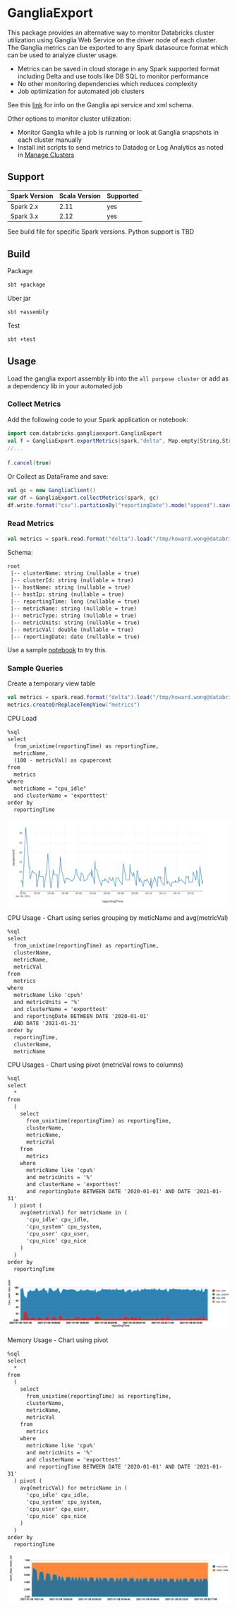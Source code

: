 # GangliaExport

This package provides an alternative way to monitor Databricks cluster utilization using Ganglia Web Service on the driver node of each cluster.
The Ganglia metrics can be exported to any Spark datasource format which can be used to analyze cluster usage.

* Metrics can be saved in cloud storage in any Spark supported format including Delta and use tools like DB SQL to monitor performance 
* No other monitoring dependencies which reduces complexity
* Job optimization for automated job clusters

See this [link](https://stackoverflow.com/questions/14557546/is-there-a-api-for-ganglia) for info on the Ganglia api service and xml schema.

Other options to monitor cluster utilization:
* Monitor Ganglia while a job is running or look at Ganglia snapshots in each cluster manually
* Install init scripts to send metrics to Datadog or Log Analytics as noted in [Manage Clusters](https://docs.databricks.com/clusters/clusters-manage.html#monitor-performance)

## Support

| Spark Version | Scala Version | Supported |
| ----- | ---- | ----- |
| Spark 2.x | 2.11 | yes |
| Spark 3.x | 2.12 | yes |

See build file for specific Spark versions.
Python support is TBD

## Build

Package
```bash
sbt +package
```
Uber jar
```bash
sbt +assembly
```
Test
```bash
sbt +test
```

## Usage
Load the ganglia export assembly lib into the ```all purpose cluster``` or add as a dependency lib in your automated job
### Collect Metrics
Add the following code to your Spark application or notebook:
```scala
import com.databricks.gangliaexport.GangliaExport
val f = GangliaExport.exportMetrics(spark,"delta", Map.empty[String,String],"/tmp/howard.wong@databricks.com/gangliametricstest", 30)
//...

f.cancel(true) 
```
Or
Collect as DataFrame and save:
```scala
val gc = new GangliaClient()
var df = GangliaExport.collectMetrics(spark, gc)
df.write.format("csv").partitionBy("reportingDate").mode("append").save("/tmp/testexport")
```

### Read Metrics
```scala
val metrics = spark.read.format("delta").load("/tmp/howard.wong@databricks.com/gangliametricstest")
```
Schema:
```text
root
 |-- clusterName: string (nullable = true)
 |-- clusterId: string (nullable = true)
 |-- hostName: string (nullable = true)
 |-- hostIp: string (nullable = true)
 |-- reportingTime: long (nullable = true)
 |-- metricName: string (nullable = true)
 |-- metricType: string (nullable = true)
 |-- metricUnits: string (nullable = true)
 |-- metricVal: double (nullable = true)
 |-- reportingDate: date (nullable = true)
```

Use a sample [notebook](./notebooks/GangliaExport.scala) to try this.

### Sample Queries
Create a temporary view table
```scala
val metrics = spark.read.format("delta").load("/tmp/howard.wong@databricks.com/gangliametricstest")
metrics.createOrReplaceTempView("metrics")
```
CPU Load
```roomsql
%sql
select
  from_unixtime(reportingTime) as reportingTime,
  metricName,
  (100 - metricVal) as cpupercent
from
  metrics
where
  metricName = "cpu_idle"
  and clusterName = 'exporttest'
order by
  reportingTime
```
![](./src/main/resources/cpuload.png)

CPU Usage - Chart using series grouping by meticName and avg(metricVal)
```roomsql
%sql
select
  from_unixtime(reportingTime) as reportingTime,
  clusterName,
  metricName,
  metricVal
from
  metrics
where
  metricName like 'cpu%'
  and metricUnits = '%'
  and clusterName = 'exporttest'
  and reportingDate BETWEEN DATE '2020-01-01'
  AND DATE '2021-01-31'
order by
  reportingTime,
  clusterName,
  metricName
```

CPU Usages - Chart using pivot (metricVal rows to columns)
```roomsql
%sql
select
  *
from
  (
    select
      from_unixtime(reportingTime) as reportingTime,
      clusterName,
      metricName,
      metricVal
    from
      metrics
    where
      metricName like 'cpu%'
      and metricUnits = '%'
      and clusterName = 'exporttest'
      and reportingDate BETWEEN DATE '2020-01-01' AND DATE '2021-01-31'
  ) pivot (
    avg(metricVal) for metricName in (
      'cpu_idle' cpu_idle,
      'cpu_system' cpu_system,
      'cpu_user' cpu_user,
      'cpu_nice' cpu_nice
    )
  )
order by
  reportingTime
```
![](./src/main/resources/cpuusage.png)

Memory Usage - Chart using pivot
```roomsql
%sql
select
  *
from
  (
    select
      from_unixtime(reportingTime) as reportingTime,
      clusterName,
      metricName,
      metricVal
    from
      metrics
    where
      metricName like 'cpu%'
      and metricUnits = '%'
      and clusterName = 'exporttest'
      and reportingTime BETWEEN DATE '2020-01-01' AND DATE '2021-01-31'
  ) pivot (
    avg(metricVal) for metricName in (
      'cpu_idle' cpu_idle,
      'cpu_system' cpu_system,
      'cpu_user' cpu_user,
      'cpu_nice' cpu_nice
    )
  )
order by
  reportingTime
```
![](./src/main/resources/memusage.png)